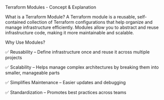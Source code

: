 Terraform Modules - Concept & Explanation

What is a Terraform Module?
A Terraform module is a reusable, self-contained collection of Terraform configurations that help organize and manage infrastructure efficiently. Modules allow you to abstract and reuse infrastructure code, making it more maintainable and scalable.

Why Use Modules?

✅ Reusability – Define infrastructure once and reuse it across multiple projects

✅ Scalability – Helps manage complex architectures by breaking them into smaller, manageable parts

✅ Simplifies Maintenance – Easier updates and debugging

✅ Standardization – Promotes best practices across teams
